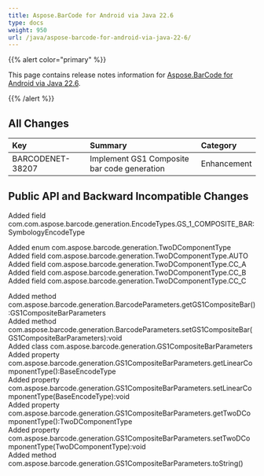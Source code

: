 ```yaml
---
title: Aspose.BarCode for Android via Java 22.6
type: docs
weight: 950
url: /java/aspose-barcode-for-android-via-java-22-6/
---
```


{{% alert color="primary" %}} 

This page contains release notes information for [Aspose.BarCode for Android via Java 22.6](https://downloads.aspose.com/barcode/androidjava/new-releases/aspose.barcode-for-android-via-java-22.6/).

{{% /alert %}} 
## **All Changes**

|**Key**|**Summary**|**Category**|
| :- | :- | :- |
|BARCODENET-38207|Implement GS1 Composite bar code generation|Enhancement|  

## **Public API and Backward Incompatible Changes**

Added field com.com.aspose.barcode.generation.EncodeTypes.GS_1_COMPOSITE_BAR:SymbologyEncodeType  

Added enum com.aspose.barcode.generation.TwoDComponentType  
Added field com.aspose.barcode.generation.TwoDComponentType.AUTO  
Added field com.aspose.barcode.generation.TwoDComponentType.CC_A  
Added field com.aspose.barcode.generation.TwoDComponentType.CC_B  
Added field com.aspose.barcode.generation.TwoDComponentType.CC_C  

Added method com.aspose.barcode.generation.BarcodeParameters.getGS1CompositeBar():GS1CompositeBarParameters  
Added method com.aspose.barcode.generation.BarcodeParameters.setGS1CompositeBar(GS1CompositeBarParameters):void  
Added class com.aspose.barcode.generation.GS1CompositeBarParameters  
Added property com.aspose.barcode.generation.GS1CompositeBarParameters.getLinearComponentType():BaseEncodeType  
Added property com.aspose.barcode.generation.GS1CompositeBarParameters.setLinearComponentType(BaseEncodeType):void  
Added property com.aspose.barcode.generation.GS1CompositeBarParameters.getTwoDComponentType():TwoDComponentType  
Added property com.aspose.barcode.generation.GS1CompositeBarParameters.setTwoDComponentType(TwoDComponentType):void  
Added method com.aspose.barcode.generation.GS1CompositeBarParameters.toString()  